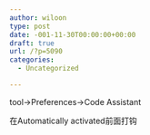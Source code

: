 ```yaml
---
author: wiloon
type: post
date: -001-11-30T00:00:00+00:00
draft: true
url: /?p=5090
categories:
  - Uncategorized

---
```

tool->Preferences->Code Assistant

在Automatically activated前面打钩